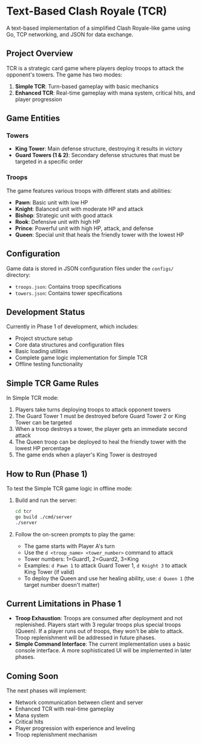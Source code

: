 # Text-Based Clash Royale (TCR)

A text-based implementation of a simplified Clash Royale-like game using Go, TCP networking, and JSON for data exchange.

## Project Overview

TCR is a strategic card game where players deploy troops to attack the opponent's towers. The game has two modes:

1. **Simple TCR**: Turn-based gameplay with basic mechanics
2. **Enhanced TCR**: Real-time gameplay with mana system, critical hits, and player progression

## Game Entities

### Towers
- **King Tower**: Main defense structure, destroying it results in victory
- **Guard Towers (1 & 2)**: Secondary defense structures that must be targeted in a specific order

### Troops
The game features various troops with different stats and abilities:
- **Pawn**: Basic unit with low HP
- **Knight**: Balanced unit with moderate HP and attack
- **Bishop**: Strategic unit with good attack
- **Rook**: Defensive unit with high HP
- **Prince**: Powerful unit with high HP, attack, and defense
- **Queen**: Special unit that heals the friendly tower with the lowest HP

## Configuration

Game data is stored in JSON configuration files under the `configs/` directory:
- `troops.json`: Contains troop specifications
- `towers.json`: Contains tower specifications

## Development Status

Currently in Phase 1 of development, which includes:
- Project structure setup
- Core data structures and configuration files
- Basic loading utilities
- Complete game logic implementation for Simple TCR
- Offline testing functionality

## Simple TCR Game Rules

In Simple TCR mode:
1. Players take turns deploying troops to attack opponent towers
2. The Guard Tower 1 must be destroyed before Guard Tower 2 or King Tower can be targeted
3. When a troop destroys a tower, the player gets an immediate second attack
4. The Queen troop can be deployed to heal the friendly tower with the lowest HP percentage
5. The game ends when a player's King Tower is destroyed

## How to Run (Phase 1)

To test the Simple TCR game logic in offline mode:

1. Build and run the server:
   ```bash
   cd tcr
   go build ./cmd/server
   ./server
   ```

2. Follow the on-screen prompts to play the game:
   - The game starts with Player A's turn
   - Use the `d <troop_name> <tower_number>` command to attack
   - Tower numbers: 1=Guard1, 2=Guard2, 3=King
   - Examples: `d Pawn 1` to attack Guard Tower 1, `d Knight 3` to attack King Tower (if valid)
   - To deploy the Queen and use her healing ability, use: `d Queen 1` (the target number doesn't matter)

## Current Limitations in Phase 1

- **Troop Exhaustion**: Troops are consumed after deployment and not replenished. Players start with 3 regular troops plus special troops (Queen). If a player runs out of troops, they won't be able to attack. Troop replenishment will be addressed in future phases.
- **Simple Command Interface**: The current implementation uses a basic console interface. A more sophisticated UI will be implemented in later phases.

## Coming Soon

The next phases will implement:
- Network communication between client and server
- Enhanced TCR with real-time gameplay
- Mana system
- Critical hits
- Player progression with experience and leveling
- Troop replenishment mechanism